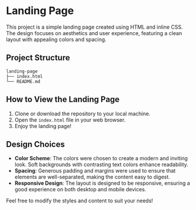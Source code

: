 # Landing Page

This project is a simple landing page created using HTML and inline CSS. The design focuses on aesthetics and user experience, featuring a clean layout with appealing colors and spacing.

## Project Structure

```
landing-page
├── index.html
└── README.md
```

## How to View the Landing Page

1. Clone or download the repository to your local machine.
2. Open the `index.html` file in your web browser.
3. Enjoy the landing page!

## Design Choices

- **Color Scheme**: The colors were chosen to create a modern and inviting look. Soft backgrounds with contrasting text colors enhance readability.
- **Spacing**: Generous padding and margins were used to ensure that elements are well-separated, making the content easy to digest.
- **Responsive Design**: The layout is designed to be responsive, ensuring a good experience on both desktop and mobile devices.

Feel free to modify the styles and content to suit your needs!